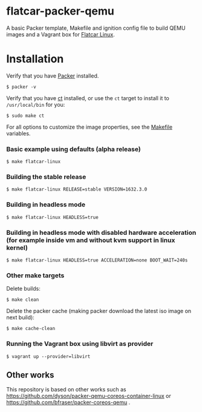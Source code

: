 # flatcar-packer-qemu

A basic Packer template, Makefile and ignition config file to build QEMU images and a Vagrant box for [Flatcar Linux](https://flatcar-linux.org/).

# Installation
Verify that you have [Packer](https://www.packer.io/intro/getting-started/install.html) installed.

```
$ packer -v
```

Verify that you have [ct](https://github.com/coreos/container-linux-config-transpiler) installed, or use the `ct` target to install it to `/usr/local/bin` for you:
```
$ sudo make ct
```

For all options to customize the image properties, see the [Makefile](Makefile) variables.

### Basic example using defaults (alpha release)

```
$ make flatcar-linux
```

### Building the stable release
```
$ make flatcar-linux RELEASE=stable VERSION=1632.3.0
```

### Building in headless mode
```
$ make flatcar-linux HEADLESS=true
```

### Building in headless mode with disabled hardware acceleration (for example inside vm and without kvm support in linux kernel)
```
$ make flatcar-linux HEADLESS=true ACCELERATION=none BOOT_WAIT=240s
```

### Other make targets

Delete builds:

```
$ make clean
```

Delete the packer cache (making packer download the latest iso image on next build):

```
$ make cache-clean
```

### Running the Vagrant box using libvirt as provider

```
$ vagrant up --provider=libvirt
```

## Other works

This repository is based on other works such as https://github.com/dyson/packer-qemu-coreos-container-linux or https://github.com/bfraser/packer-coreos-qemu .
